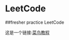 # LeetCode
##fresher practice LeetCode

这是一个链接:[菜鸟教程](https://www.runoob.com/markdown/md-link.html)
